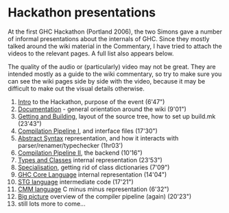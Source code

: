 # Hackathon presentations


At the first GHC Hackathon (Portland 2006), the two Simons gave a number of informal presentations about the internals of GHC.  Since they mostly talked around the wiki material in the Commentary, I have tried to attach the videos to the relevant pages.  A full list also appears below. 


The quality of the audio or (particularly) video may not be great.  They are intended mostly as a guide to the wiki commentary, so try to make sure you can see the wiki pages side by side with the video, because it may be difficult to make out the visual details otherwise.

1. [Intro](http://www.youtube.com/watch?v=_ywd5BOwPd4&list=PLBkRCigjPwyeCSD_DFxpd246YIF7_RDDI) to the Hackathon, purpose of the event (6'47")
1. [Documentation](http://www.youtube.com/watch?v=RAKZvIiP2tk&list=PLBkRCigjPwyeCSD_DFxpd246YIF7_RDDI) - general orientation around the wiki (9'01")
1. [Getting and Building](http://www.youtube.com/watch?v=zkMJ6GQpGyc&list=PLBkRCigjPwyeCSD_DFxpd246YIF7_RDDI), layout of the source tree, how to set up build.mk (23'43")
1. [Compilation Pipeline I](http://www.youtube.com/watch?v=dzSc8ACz_mw&list=PLBkRCigjPwyeCSD_DFxpd246YIF7_RDDI), and interface files (17'30")
1. [Abstract Syntax](http://www.youtube.com/watch?v=lw7kbUvAmK4&list=PLBkRCigjPwyeCSD_DFxpd246YIF7_RDDI) representation, and how it interacts with parser/renamer/typechecker (1hr03')
1. [Compilation Pipeline II](http://www.youtube.com/watch?v=Upm_kYMgI_c&list=PLBkRCigjPwyeCSD_DFxpd246YIF7_RDDI), the backend (10'16")
1. [Types and Classes](http://www.youtube.com/watch?v=pN9rhQHcfCo&list=PLBkRCigjPwyeCSD_DFxpd246YIF7_RDDI) internal representation (23'53")
1. [Specialisation](http://www.youtube.com/watch?v=FOVJpOmnsaE&list=PLBkRCigjPwyeCSD_DFxpd246YIF7_RDDI), getting rid of class dictionaries (7'09")
1. [GHC Core Language](http://www.youtube.com/watch?v=EQA69dvkQIk&list=PLBkRCigjPwyeCSD_DFxpd246YIF7_RDDI) internal representation (14'04")
1. [STG language](http://www.youtube.com/watch?v=v0J1iZ7F7W8&list=PLBkRCigjPwyeCSD_DFxpd246YIF7_RDDI) intermediate code (17'21")
1. [CMM language](http://www.youtube.com/watch?v=UlD_FWl6lLc&list=PLBkRCigjPwyeCSD_DFxpd246YIF7_RDDI) C minus minus representation (6'32")
1. [Big picture](http://www.youtube.com/watch?v=xT8RWDwbdkA&list=PLBkRCigjPwyeCSD_DFxpd246YIF7_RDDI) overview of the compiler pipeline (again) (20'23")
1. still lots more to come...
